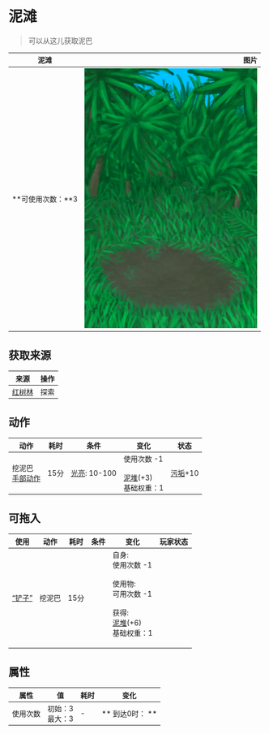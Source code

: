 # 泥滩  
> 可以从这儿获取泥巴  
  
  泥滩  |   图片   
 ----  |  ----:   
 **可使用次数：**3  |  ![](Sprite/PuddleDry.png)   
  
## 获取来源  
来源  |  操作  
----  |  ----  
[红树林](Mangroves.md)  |  探索  
## 动作  
动作  |  耗时  |  条件  |  变化  |  状态  
----  |  ----  |  ----  |  ----  |  ----  
挖泥巴<br>[手部动作](HandAction.md)  |  15分  |  [光亮](Light.md): 10-100  |  使用次数  -1<br><br>[泥堆](MudPile.md)(+3)<br>基础权重：1<br>  |  [污垢](Filth.md)+10  
## 可拖入  
使用  |  动作  |  耗时  |  条件  |  变化  |  玩家状态  
----  |  ----  |  ----  |  ----  |  ----  |  ----  
[“铲子”](tag_Shovel.md)  |  挖泥巴  |  15分  |    |  自身:<br>使用次数  -1<br><br>使用物:<br>可用次数  -1<br><br>获得:<br>[泥堆](MudPile.md)(+6)<br>基础权重：1<br><br>  |    
## 属性   
属性  |  值  |  耗时  |  变化  
----  |  ----  |  ----  |  ----  
使用次数  |  初始：3<br>最大：3  |  -  |  ** 到达0时： **  
